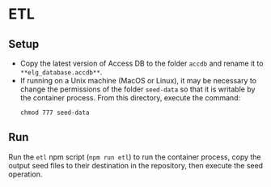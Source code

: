 # ETL

## Setup

- Copy the latest version of Access DB to the folder `accdb` and rename it to `**elg_database.accdb**`.
- If running on a Unix machine (MacOS or Linux), it may be necessary to change the permissions of the folder `seed-data` so that it is writable by the container process. From this directory, execute the command:
  ```
  chmod 777 seed-data
  ```

## Run

Run the `etl` npm script (`npm run etl`) to run the container process, copy the output seed files to their destination in the repository, then execute the seed operation.
